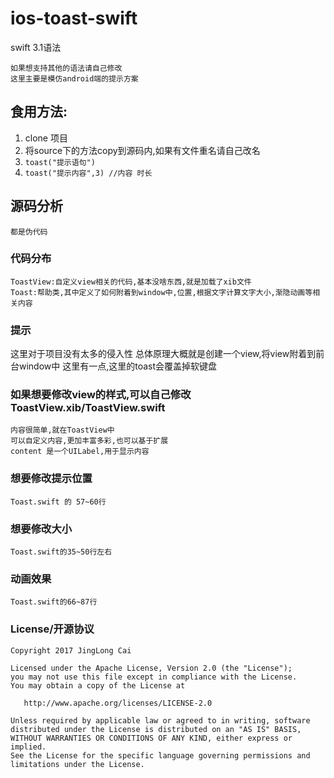 # ios-toast-swift

swift 3.1语法

    如果想支持其他的语法请自己修改
    这里主要是模仿android端的提示方案


## 食用方法:
1. clone 项目
2. 将source下的方法copy到源码内,如果有文件重名请自己改名
3. ```toast("提示语句")```
4. ```toast("提示内容",3) //内容 时长```

## 源码分析
    都是伪代码

### 代码分布
    ToastView:自定义view相关的代码,基本没啥东西,就是加载了xib文件
    Toast:帮助类,其中定义了如何附着到window中,位置,根据文字计算文字大小,渐隐动画等相关内容

### 提示
这里对于项目没有太多的侵入性
总体原理大概就是创建一个view,将view附着到前台window中
这里有一点,这里的toast会覆盖掉软键盘

### 如果想要修改view的样式,可以自己修改ToastView.xib/ToastView.swift
    内容很简单,就在ToastView中
    可以自定义内容,更加丰富多彩,也可以基于扩展
    content 是一个UILabel,用于显示内容

### 想要修改提示位置
    Toast.swift 的 57~60行

### 想要修改大小
    Toast.swift的35~50行左右

### 动画效果
    Toast.swift的66~87行

### License/开源协议
    Copyright 2017 JingLong Cai

    Licensed under the Apache License, Version 2.0 (the "License");
    you may not use this file except in compliance with the License.
    You may obtain a copy of the License at

       http://www.apache.org/licenses/LICENSE-2.0

    Unless required by applicable law or agreed to in writing, software
    distributed under the License is distributed on an "AS IS" BASIS,
    WITHOUT WARRANTIES OR CONDITIONS OF ANY KIND, either express or implied.
    See the License for the specific language governing permissions and
    limitations under the License.